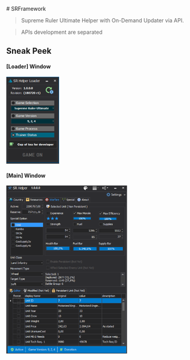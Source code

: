 ﻿﻿# SRFramework

>Supreme Ruler Ultimate Helper with On-Demand Updater via API.

> APIs development are separated

## Sneak Peek

#### [Loader] Window
<img src="./assets/srloader1.PNG?raw=true" alt="Main Loader" width="140"/>

#### [Main] Window
<img src="./assets/srhelper1.PNG?raw=true" alt="Main Helper" width="320"/>
